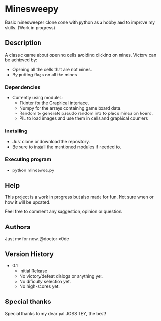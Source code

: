 # Minesweepy

Basic minesweeper clone done with python as a hobby and to improve my skills.
(Work in progress)

## Description

A classic game about opening cells avoiding clicking on mines.
Victory can be achieved by:
- Opening all the cells that are not mines.
- By putting flags on all the mines.


### Dependencies

* Currently using modules:
	- Tkinter for the Graphical interface.
	- Numpy for the arrays containing game board data.
	- Random to generate pseudo random ints to place mines on board.
	- PIL to load images and use them in cells and graphical counters


### Installing

* Just clone or download the repository.
* Be sure to install the mentioned modules if needed to.

### Executing program

* python mineswee.py


## Help

This project is a work in progress but also made for fun.
Not sure when or how it will be updated.

Feel free to comment any suggestion, opinion or question.


## Authors

Just me for now.
@doctor-c0de

## Version History


* 0.1
    * Initial Release
	* No victory/defeat dialogs or anything yet.
	* No dificulty selection yet.
	* No high-scores yet.


## Special thanks

Special thanks to my dear pal JOSS TEY, the best!

